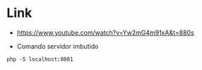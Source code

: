 # Link
* https://www.youtube.com/watch?v=Yw2mG4m91xA&t=880s

* Comando servidor imbutido
```
php -S localhost:8081
```
